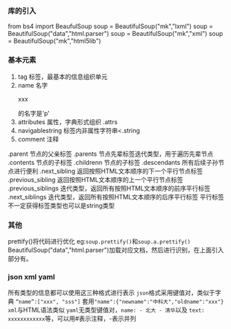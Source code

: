 ### 库的引入
from bs4 import BeaufulSoup
soup = BeautifulSoup("mk","lxml")
soup = BeautifulSoup("<html>data</html>","html.parser")
soup = BeautifulSoup("mk","xml")
soup = BeautifulSoup("mk","html5lib")

### 基本元素
1. tag 标签，最基本的信息组织单元
2. name 名字 <p> xxx   </p>的名字是'p'
3. attributes 属性，字典形式组织 <tag>.attrs
4. navigablestring 标签内非属性字符串<<tag>.string
5. comment 注释

.parent 节点的父亲标签
.parents 节点先辈标签迭代类型，用于遍历先辈节点
.contents 节点的子标签
.childrenn 节点的子标签
.descendants 所有后续子孙节点进行便利
.next_sibling 返回按照HTML文本顺序的下一个平行节点标签
.previous_sibling 返回按照HTML文本顺序的上一个平行节点标签
.previous_siblings 迭代类型，返回所有按照HTML文本顺序的前序平行标签
.next_siblings 迭代类型，返回所有按照HTML文本顺序的后序平行标签
平行标签不一定获得标签类型也可以是string类型

### 其他
prettify()将代码进行优化 eg:`soup.prettify()`和`soup.a.prettify()`
BeautifulSoup("<html>data</html>","html.parser")加载对应文档，然后进行识别，在上面引入部分有。


### json xml yaml
所有类型的信息都可以使用这三种格式进行表示
`json`格式采用键值对，类似于字典 `“name”:["xxx", "sss"]` 套用`"name":{"newname":"中科大","oldname":"xxx"}`
`xml`与HTML语法类似
`yaml`无类型键值对，`name: - 北大 - 清华`以及 `text: xxxxxxxxxxxx`等，可以用#表示注释，-表示并列
<!--stackedit_data:
eyJoaXN0b3J5IjpbLTE0MDQ4NjI0MDQsLTEyOTgxNDMyNjYsMj
A5NjA2Njc4Niw3OTI4MDIwNjEsLTUxNTQ1NTQ2NCwtMTE0MTgz
ODM1OCwtMjg0ODM5MjQzLDcwODYwNjA1MV19
-->